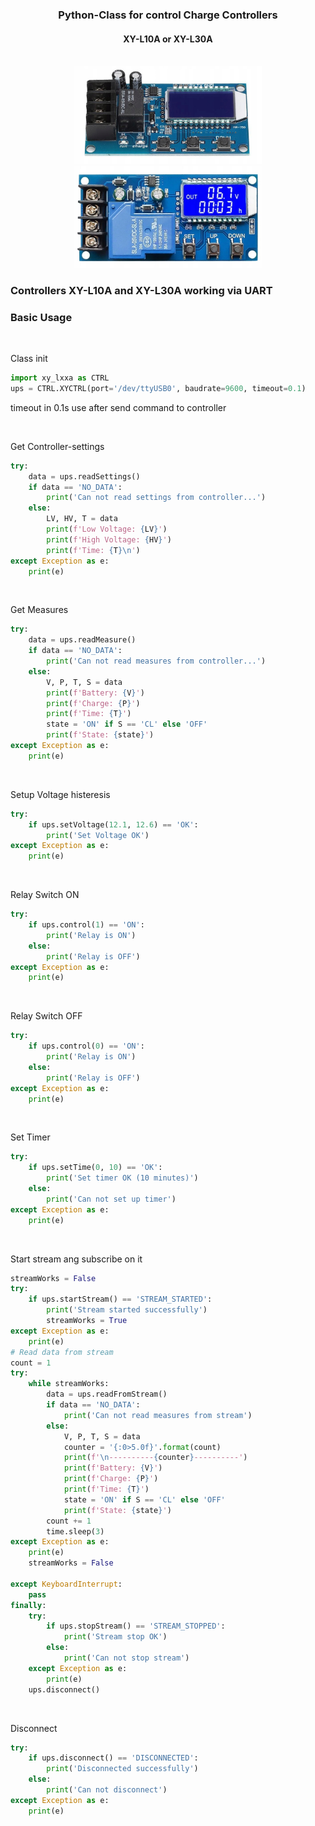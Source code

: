 <h3 align="center">Python-Class for control Charge Controllers</h3>
<h4 align="center">XY-L10A or XY-L30A</h3>

<br />

<div align="center">
    <img src="images/xy-l10a.jpeg" alt="Logo" width="300">
    <img src="images/xy-l30a.webp" alt="Logo" width="300">
</div>

### Controllers XY-L10A and XY-L30A working via UART

### Basic Usage
<br />

Class init
```py
import xy_lxxa as CTRL
ups = CTRL.XYCTRL(port='/dev/ttyUSB0', baudrate=9600, timeout=0.1)
```
timeout in 0.1s use after send command to controller

<br />

Get Controller-settings
```py
try:
    data = ups.readSettings()
    if data == 'NO_DATA':
        print('Can not read settings from controller...')
    else:
        LV, HV, T = data
        print(f'Low Voltage: {LV}')
        print(f'High Voltage: {HV}')
        print(f'Time: {T}\n')
except Exception as e:
    print(e)
```
<br />

Get Measures
```py
try:
    data = ups.readMeasure()
    if data == 'NO_DATA':
        print('Can not read measures from controller...')
    else:
        V, P, T, S = data
        print(f'Battery: {V}')
        print(f'Charge: {P}')
        print(f'Time: {T}')
        state = 'ON' if S == 'CL' else 'OFF'
        print(f'State: {state}')
except Exception as e:
    print(e)
```
<br />

Setup Voltage histeresis
```py
try:
    if ups.setVoltage(12.1, 12.6) == 'OK':
        print('Set Voltage OK')
except Exception as e:
    print(e)
```
<br />

Relay Switch ON
```py
try:
    if ups.control(1) == 'ON':
        print('Relay is ON')
    else:
        print('Relay is OFF')
except Exception as e:
    print(e)
```
<br />

Relay Switch OFF
```py
try:
    if ups.control(0) == 'ON':
        print('Relay is ON')
    else:
        print('Relay is OFF')
except Exception as e:
    print(e)
```
<br />

Set Timer
```py
try:
    if ups.setTime(0, 10) == 'OK':
        print('Set timer OK (10 minutes)')
    else:
        print('Can not set up timer')
except Exception as e:
    print(e)
```
<br />

Start stream ang subscribe on it
```py
streamWorks = False
try:
    if ups.startStream() == 'STREAM_STARTED':
        print('Stream started successfully')
        streamWorks = True
except Exception as e:
    print(e)
# Read data from stream
count = 1
try:
    while streamWorks:
        data = ups.readFromStream()
        if data == 'NO_DATA':
            print('Can not read measures from stream')
        else:
            V, P, T, S = data
            counter = '{:0>5.0f}'.format(count)
            print(f'\n----------{counter}----------')
            print(f'Battery: {V}')
            print(f'Charge: {P}')
            print(f'Time: {T}')
            state = 'ON' if S == 'CL' else 'OFF'
            print(f'State: {state}')
        count += 1
        time.sleep(3)
except Exception as e:
    print(e)
    streamWorks = False

except KeyboardInterrupt:
    pass
finally:
    try:
        if ups.stopStream() == 'STREAM_STOPPED':
            print('Stream stop OK')
        else:
            print('Can not stop stream')
    except Exception as e:
        print(e)
    ups.disconnect()
```
<br />

Disconnect
```py
try:
    if ups.disconnect() == 'DISCONNECTED':
        print('Disconnected successfully')
    else:
        print('Can not disconnect')
except Exception as e:
    print(e)
```
